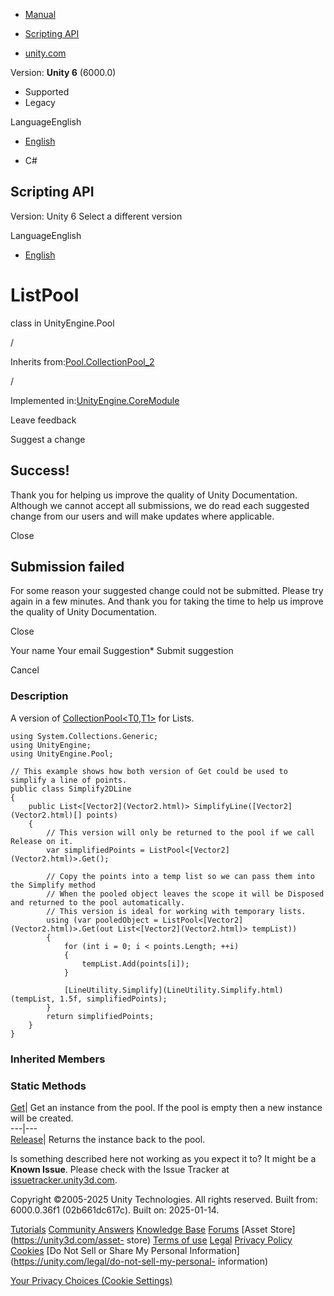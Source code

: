 [ ]()

  * [Manual](../Manual/index.html)
  * [Scripting API](../ScriptReference/index.html)

  * [unity.com](https://unity.com/)

Version: **Unity 6** (6000.0)

  * Supported
  * Legacy

LanguageEnglish

  * [English]()

  * C#

[ ](https://docs.unity3d.com)

## Scripting API

Version: Unity 6 Select a different version

LanguageEnglish

  * [English]()

# ListPool<T0>

class in UnityEngine.Pool

/

Inherits from:[Pool.CollectionPool_2](Pool.CollectionPool_2.html)

/

Implemented in:[UnityEngine.CoreModule](UnityEngine.CoreModule.html)

Leave feedback

Suggest a change

## Success!

Thank you for helping us improve the quality of Unity Documentation. Although
we cannot accept all submissions, we do read each suggested change from our
users and will make updates where applicable.

Close

## Submission failed

For some reason your suggested change could not be submitted. Please <a>try
again</a> in a few minutes. And thank you for taking the time to help us
improve the quality of Unity Documentation.

Close

Your name Your email Suggestion* Submit suggestion

Cancel

[ ]()

### Description

A version of [CollectionPool<T0,T1>](Pool.CollectionPool_2.html) for Lists.

    
    
    using System.Collections.Generic;
    using UnityEngine;
    using UnityEngine.Pool;  
      
    // This example shows how both version of Get could be used to simplify a line of points.
    public class Simplify2DLine
    {
        public List<[Vector2](Vector2.html)> SimplifyLine([Vector2](Vector2.html)[] points)
        {
            // This version will only be returned to the pool if we call Release on it.
            var simplifiedPoints = ListPool<[Vector2](Vector2.html)>.Get();  
      
            // Copy the points into a temp list so we can pass them into the Simplify method
            // When the pooled object leaves the scope it will be Disposed and returned to the pool automatically.
            // This version is ideal for working with temporary lists.
            using (var pooledObject = ListPool<[Vector2](Vector2.html)>.Get(out List<[Vector2](Vector2.html)> tempList))
            {
                for (int i = 0; i < points.Length; ++i)
                {
                    tempList.Add(points[i]);
                }  
      
                [LineUtility.Simplify](LineUtility.Simplify.html)(tempList, 1.5f, simplifiedPoints);
            }
            return simplifiedPoints;
        }
    }
    

### Inherited Members

### Static Methods

[Get](Pool.CollectionPool_2.Get.html)| Get an instance from the pool. If the
pool is empty then a new instance will be created.  
---|---  
[Release](Pool.CollectionPool_2.Release.html)| Returns the instance back to
the pool.  
  
Is something described here not working as you expect it to? It might be a
**Known Issue**. Please check with the Issue Tracker at
[issuetracker.unity3d.com](https://issuetracker.unity3d.com).

Copyright ©2005-2025 Unity Technologies. All rights reserved. Built from:
6000.0.36f1 (02b661dc617c). Built on: 2025-01-14.

[Tutorials](https://unity3d.com/learn) [Community
Answers](https://answers.unity3d.com) [Knowledge
Base](https://support.unity3d.com/hc/en-us)
[Forums](https://forum.unity3d.com) [Asset Store](https://unity3d.com/asset-
store) [Terms of use](https://docs.unity3d.com/Manual/TermsOfUse.html)
[Legal](https://unity.com/legal) [Privacy
Policy](https://unity.com/legal/privacy-policy)
[Cookies](https://unity.com/legal/cookie-policy) [Do Not Sell or Share My
Personal Information](https://unity.com/legal/do-not-sell-my-personal-
information)

[Your Privacy Choices (Cookie Settings)](javascript:void\(0\);)

